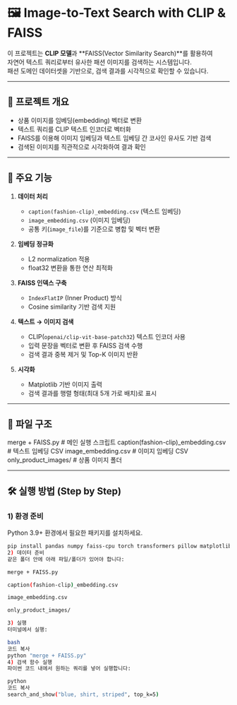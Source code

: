 # 🖼️ Image-to-Text Search with CLIP & FAISS

이 프로젝트는 **CLIP 모델**과 **FAISS(Vector Similarity Search)**를 활용하여  
자연어 텍스트 쿼리로부터 유사한 패션 이미지를 검색하는 시스템입니다.  
패션 도메인 데이터셋을 기반으로, 검색 결과를 시각적으로 확인할 수 있습니다.

---

## 🚀 프로젝트 개요
- 상품 이미지를 임베딩(embedding) 벡터로 변환
- 텍스트 쿼리를 CLIP 텍스트 인코더로 벡터화
- FAISS를 이용해 이미지 임베딩과 텍스트 임베딩 간 코사인 유사도 기반 검색
- 검색된 이미지를 직관적으로 시각화하여 결과 확인

---

## 📌 주요 기능
1. **데이터 처리**
   - `caption(fashion-clip)_embedding.csv` (텍스트 임베딩)
   - `image_embedding.csv` (이미지 임베딩)
   - 공통 키(`image_file`)를 기준으로 병합 및 벡터 변환

2. **임베딩 정규화**
   - L2 normalization 적용
   - float32 변환을 통한 연산 최적화

3. **FAISS 인덱스 구축**
   - `IndexFlatIP` (Inner Product) 방식
   - Cosine similarity 기반 검색 지원

4. **텍스트 → 이미지 검색**
   - CLIP(`openai/clip-vit-base-patch32`) 텍스트 인코더 사용
   - 입력 문장을 벡터로 변환 후 FAISS 검색 수행
   - 검색 결과 중복 제거 및 Top-K 이미지 반환

5. **시각화**
   - Matplotlib 기반 이미지 출력
   - 검색 결과를 행렬 형태(최대 5개 가로 배치)로 표시

---

## 📂 파일 구조
merge + FAISS.py # 메인 실행 스크립트
caption(fashion-clip)_embedding.csv # 텍스트 임베딩 CSV
image_embedding.csv # 이미지 임베딩 CSV
only_product_images/ # 상품 이미지 폴더



---

## 🛠 실행 방법 (Step by Step)

### 1) 환경 준비
Python 3.9+ 환경에서 필요한 패키지를 설치하세요.
```bash
pip install pandas numpy faiss-cpu torch transformers pillow matplotlib
2) 데이터 준비
같은 폴더 안에 아래 파일/폴더가 있어야 합니다:

merge + FAISS.py

caption(fashion-clip)_embedding.csv

image_embedding.csv

only_product_images/

3) 실행
터미널에서 실행:

bash
코드 복사
python "merge + FAISS.py"
4) 검색 함수 실행
파이썬 코드 내에서 원하는 쿼리를 넣어 실행합니다:

python
코드 복사
search_and_show("blue, shirt, striped", top_k=5)
